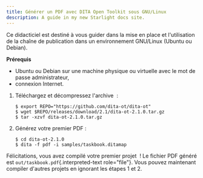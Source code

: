 ```yaml
---
title: Générer un PDF avec DITA Open Toolkit sous GNU/Linux
description: A guide in my new Starlight docs site.
---
```


Ce didacticiel est destiné à vous guider dans la mise en place et
l\'utilisation de la chaîne de publication dans un environnement
GNU/Linux (Ubuntu ou Debian).

**Prérequis**

-   Ubuntu ou Debian sur une machine physique ou virtuelle avec le mot
    de passe administrateur,
-   connexion Internet.

1.  Téléchargez et décompressez l\'archive  :

    ``` console
    $ export REPO="https://github.com/dita-ot/dita-ot"
    $ wget $REPO/releases/download/2.1/dita-ot-2.1.0.tar.gz
    $ tar -xzvf dita-ot-2.1.0.tar.gz
    ```

2.  Générez votre premier PDF :

    ``` console
    $ cd dita-ot-2.1.0
    $ dita -f pdf -i samples/taskbook.ditamap
    ```

Félicitations, vous avez compilé votre premier projet  ! Le fichier PDF
généré est `out/taskbook.pdf`{.interpreted-text role="file"}. Vous
pouvez maintenant compiler d\'autres projets en ignorant les étapes 1 et
2.
